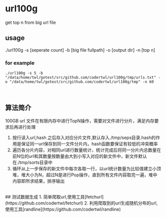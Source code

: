 # url100g
get top n from big url file

## usage
./url100g -s [seperate count] -b [big file fullpath] -o [output dir] -n [top n]
<br>
### for example
```
./url100g -s 5 -b "/data/home/twl/gotest/src/github.com/codertwl/url100g/tmp/urls.txt" -o "/data/home/twl/gotest/src/github.com/codertwl/url100g/tmp" -n 60
```
<br>

## 算法简介
100GB url 文件在有限内存中进行TopN操作，需要对文件进行分片，满足内存要求后再进行处理
1. 按行读入url,hash 之后存入对应分片文件,默认存入./tmp/seps目录.hash的作用是保证同一url保存到同一文件分片内，hash函数要保证有较低的冲突概率
2. 遍历各分片内容，对相同url进行数量统计，统计完成后将同一分片内总数量在前N位的url和其数量按数量由大到小写入对应的新文件中，新文件默认在./tmp/sorts目录中
3. 循环从上一步保存的新文件中每次各取一行，以url统计数量为比较值建立小顶堆，堆大小为N，超过N是进行Pop操作，直到所有文件内容取完一遍，堆中内容即所求结果，排序输出
<br>
## 测试数据生成
1. 简单爬取url,使用工具[fetchurl](https://github.com/codertwl/fetchurl)
2. 利用爬取到的url生成随机分布的url,使用工具[randline](https://github.com/codertwl/randline)
